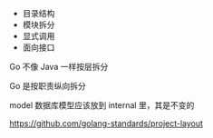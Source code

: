 


* 目录结构
* 模块拆分
* 显式调用
* 面向接口

Go 不像 Java 一样按层拆分

Go 是按职责纵向拆分

model 数据库模型应该放到 internal 里，其是不变的



https://github.com/golang-standards/project-layout
